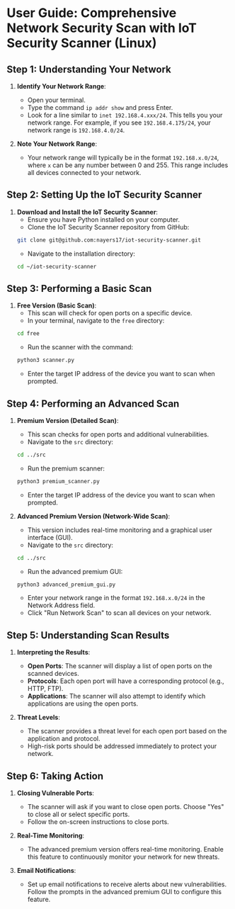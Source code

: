 # User Guide: Comprehensive Network Security Scan with IoT Security Scanner (Linux)

## Step 1: Understanding Your Network

1. **Identify Your Network Range**:
    - Open your terminal.
    - Type the command `ip addr show` and press Enter.
    - Look for a line similar to `inet 192.168.4.xxx/24`. This tells you your network range. For example, if you see `192.168.4.175/24`, your network range is `192.168.4.0/24`.

2. **Note Your Network Range**:
    - Your network range will typically be in the format `192.168.x.0/24`, where `x` can be any number between 0 and 255. This range includes all devices connected to your network.

## Step 2: Setting Up the IoT Security Scanner

1. **Download and Install the IoT Security Scanner**:
    - Ensure you have Python installed on your computer.
    - Clone the IoT Security Scanner repository from GitHub:
    ```bash
    git clone git@github.com:nayers17/iot-security-scanner.git
    ```
    - Navigate to the installation directory:
    ```bash
    cd ~/iot-security-scanner
    ```

## Step 3: Performing a Basic Scan

1. **Free Version (Basic Scan)**:
    - This scan will check for open ports on a specific device.
    - In your terminal, navigate to the `free` directory:
    ```bash
    cd free
    ```
    - Run the scanner with the command:
    ```bash
    python3 scanner.py
    ```
    - Enter the target IP address of the device you want to scan when prompted.

## Step 4: Performing an Advanced Scan

1. **Premium Version (Detailed Scan)**:
    - This scan checks for open ports and additional vulnerabilities.
    - Navigate to the `src` directory:
    ```bash
    cd ../src
    ```
    - Run the premium scanner:
    ```bash
    python3 premium_scanner.py
    ```
    - Enter the target IP address of the device you want to scan when prompted.

2. **Advanced Premium Version (Network-Wide Scan)**:
    - This version includes real-time monitoring and a graphical user interface (GUI).
    - Navigate to the `src` directory:
    ```bash
    cd ../src
    ```
    - Run the advanced premium GUI:
    ```bash
    python3 advanced_premium_gui.py
    ```
    - Enter your network range in the format `192.168.x.0/24` in the Network Address field.
    - Click "Run Network Scan" to scan all devices on your network.

## Step 5: Understanding Scan Results

1. **Interpreting the Results**:
    - **Open Ports**: The scanner will display a list of open ports on the scanned devices.
    - **Protocols**: Each open port will have a corresponding protocol (e.g., HTTP, FTP).
    - **Applications**: The scanner will also attempt to identify which applications are using the open ports.

2. **Threat Levels**:
    - The scanner provides a threat level for each open port based on the application and protocol.
    - High-risk ports should be addressed immediately to protect your network.

## Step 6: Taking Action

1. **Closing Vulnerable Ports**:
    - The scanner will ask if you want to close open ports. Choose "Yes" to close all or select specific ports.
    - Follow the on-screen instructions to close ports.

2. **Real-Time Monitoring**:
    - The advanced premium version offers real-time monitoring. Enable this feature to continuously monitor your network for new threats.

3. **Email Notifications**:
    - Set up email notifications to receive alerts about new vulnerabilities. Follow the prompts in the advanced premium GUI to configure this feature.
